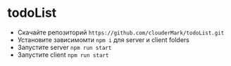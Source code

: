 # todoList

<ul>
  <li>Скачайте репозиторий <code>https://github.com/clouderMark/todoList.git</code></li>
  <li>Установите зависимомти <code>npm i</code> для server и client folders</li>
  <li>Запустите server <code>npm run start</code></li>
  <li>Запустите client <code>npm run start</code></>
</ul>